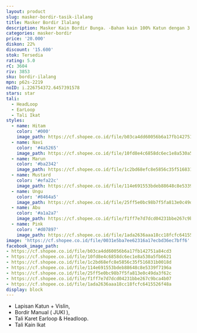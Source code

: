 ```yaml
---
layout: product
slug: masker-bordir-tasik-ilalang
title: Masker Bordir Ilalang
description: Masker Kain Bordir Bunga. -Bahan kain 100% Katun dengan 3 lapisan.
categories: masker-bordir
price: '20.000'
diskon: 22%
discount: '15.600'
stok: Tersedia
rating: 5.0
rC: 3604
riv: 3853
sku: bordir-ilalang
mpn: p62s-2219
noID: i.226754372.6457391578
stars: star
tali:
  - HeadLoop
  - EarLoop
  - Tali Ikat
styles:
  - name: Hitam
    color: '#000'
    image_path: https://cf.shopee.co.id/file/b03ca4dd60056b6a17fb142751a84cd3
  - name: Navi
    color: '#4a5265'
    image_path: https://cf.shopee.co.id/file/10fd8e4c6858dc6ec1e8a530a5fb6621
  - name: Marun
    color: '#ba2342'
    image_path: https://cf.shopee.co.id/file/1c2bd68efc8e5856c35f516831b0018d
  - name: Mustard
    color: '#efa22c'
    image_path: https://cf.shopee.co.id/file/114e691553bdeb88648c8e5339f7196a
  - name: Ungu
    color: '#8464a5'
    image_path: https://cf.shopee.co.id/file/25ff5e0bc98b7f5fa813e0c49da3f62c
  - name: Abu
    color: '#a1a2a7'
    image_path: https://cf.shopee.co.id/file/f1ff7e7d7dcd04231bbe267c9bca4b07
  - name: Pink
    color: '#d07897'
    image_path: https://cf.shopee.co.id/file/1ada2636aaa18cc18fcfc6415526f48a
image: 'https://cf.shopee.co.id/file/0031e5ba7ee62316a17ecbd36ec7bff6'
facebook_image_path:
- https://cf.shopee.co.id/file/b03ca4dd60056b6a17fb142751a84cd3
- https://cf.shopee.co.id/file/10fd8e4c6858dc6ec1e8a530a5fb6621
- https://cf.shopee.co.id/file/1c2bd68efc8e5856c35f516831b0018d
- https://cf.shopee.co.id/file/114e691553bdeb88648c8e5339f7196a
- https://cf.shopee.co.id/file/25ff5e0bc98b7f5fa813e0c49da3f62c
- https://cf.shopee.co.id/file/f1ff7e7d7dcd04231bbe267c9bca4b07
- https://cf.shopee.co.id/file/1ada2636aaa18cc18fcfc6415526f48a
display: block
---
```


- Lapisan Katun + Vislin,
- Bordir Manual ( JUKI ),
- Tali Karet Earloop & Headloop.
- Tali Kain Ikat

